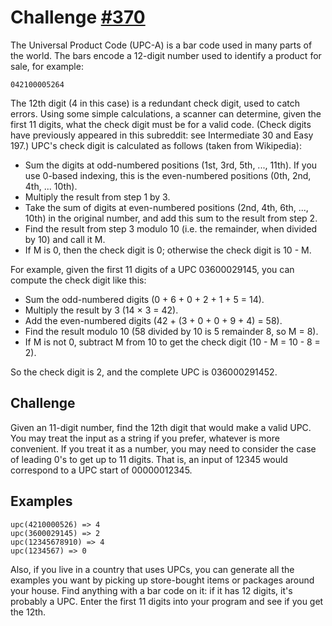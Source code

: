 # Challenge [#370](https://www.reddit.com/r/dailyprogrammer/comments/a72sdj/20181217_challenge_370_easy_upc_check_digits/)

The Universal Product Code (UPC-A) is a bar code used in many parts of the world. The bars encode a 12-digit number used to identify a product for sale, for example:

    042100005264

The 12th digit (4 in this case) is a redundant check digit, used to catch errors. Using some simple calculations, a scanner can determine, given the first 11 digits, what the check digit must be for a valid code. (Check digits have previously appeared in this subreddit: see Intermediate 30 and Easy 197.) UPC's check digit is calculated as follows (taken from Wikipedia):

- Sum the digits at odd-numbered positions (1st, 3rd, 5th, ..., 11th). If you use 0-based indexing, this is the even-numbered positions (0th, 2nd, 4th, ... 10th).
- Multiply the result from step 1 by 3.
- Take the sum of digits at even-numbered positions (2nd, 4th, 6th, ..., 10th) in the original number, and add this sum to the result from step 2.
- Find the result from step 3 modulo 10 (i.e. the remainder, when divided by 10) and call it M.
- If M is 0, then the check digit is 0; otherwise the check digit is 10 - M.

For example, given the first 11 digits of a UPC 03600029145, you can compute the check digit like this:

- Sum the odd-numbered digits (0 + 6 + 0 + 2 + 1 + 5 = 14).
- Multiply the result by 3 (14 × 3 = 42).
- Add the even-numbered digits (42 + (3 + 0 + 0 + 9 + 4) = 58).
- Find the result modulo 10 (58 divided by 10 is 5 remainder 8, so M = 8).
- If M is not 0, subtract M from 10 to get the check digit (10 - M = 10 - 8 = 2).

So the check digit is 2, and the complete UPC is 036000291452.

## Challenge

Given an 11-digit number, find the 12th digit that would make a valid UPC. You may treat the input as a string if you prefer, whatever is more convenient. If you treat it as a number, you may need to consider the case of leading 0's to get up to 11 digits. That is, an input of 12345 would correspond to a UPC start of 00000012345.

## Examples

    upc(4210000526) => 4
    upc(3600029145) => 2
    upc(12345678910) => 4
    upc(1234567) => 0

Also, if you live in a country that uses UPCs, you can generate all the examples you want by picking up store-bought items or packages around your house. Find anything with a bar code on it: if it has 12 digits, it's probably a UPC. Enter the first 11 digits into your program and see if you get the 12th.
